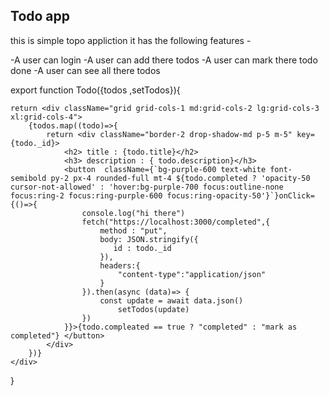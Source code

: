 ## Todo app

this is simple topo appliction 
it has the following features -

-A user can login
-A user can add there todos
-A user can mark there todo done
-A user can see all there todos

export function Todo({todos ,setTodos}){

    return <div className="grid grid-cols-1 md:grid-cols-2 lg:grid-cols-3 xl:grid-cols-4">
        {todos.map((todo)=>{
            return <div className="border-2 drop-shadow-md p-5 m-5" key={todo._id}>
                <h2> title : {todo.title}</h2>
                <h3> description : { todo.description}</h3>
                <button  className={`bg-purple-600 text-white font-semibold py-2 px-4 rounded-full mt-4 ${todo.completed ? 'opacity-50 cursor-not-allowed' : 'hover:bg-purple-700 focus:outline-none focus:ring-2 focus:ring-purple-600 focus:ring-opacity-50'}`}onClick={()=>{
                    console.log("hi there")
                    fetch("https://localhost:3000/completed",{
                        method : "put",
                        body: JSON.stringify({
                           id : todo._id
                        }),
                        headers:{
                            "content-type":"application/json"
                        }
                    }).then(async (data)=> {
                        const update = await data.json()
                            setTodos(update)
                    })
                }}>{todo.compleated == true ? "completed" : "mark as completed"} </button>
            </div>
        })}
    </div>
}